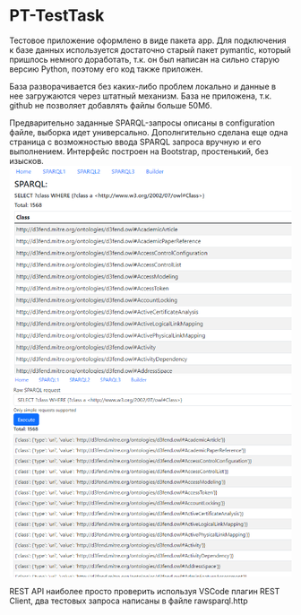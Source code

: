 # PT-TestTask

Тестовое приложение оформлено в виде пакета app. Для подключения к базе данных используется достаточно старый пакет pymantic, который пришлось немного доработать, т.к. он был написан на сильно старую версию Python, поэтому его код также приложен.


База разворачивается без каких-либо проблем локально и данные в нее загружаются через штатный механизм. База не приложена, т.к. github не позволяет добавлять файлы больше 50Мб.


Предварительно заданные SPARQL-запросы описаны в configuration файле, выборка идет универсально. Дополнгительно сделана еще одна страница с возможностью ввода SPARQL запроса вручную и его выполнением.
Интерфейс построен на Bootstrap, простенький, без изысков.
![alt text](images/img.png)
![alt text](images/img2.png)


REST API наиболее просто проверить используя VSCode плагин REST Client, два тестовых запроса написаны в файле rawsparql.http